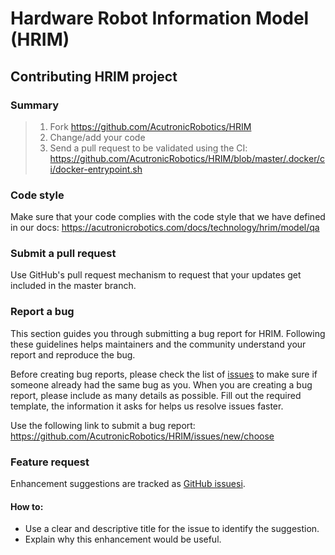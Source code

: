 Hardware Robot Information Model (HRIM)
=================

## Contributing HRIM project

### Summary

> 1. Fork https://github.com/AcutronicRobotics/HRIM
> 2. Change/add your code
> 3. Send a pull request to be validated using the CI:
>    https://github.com/AcutronicRobotics/HRIM/blob/master/.docker/ci/docker-entrypoint.sh

### Code style

Make sure that your code complies with the code style that we have defined in
our docs: https://acutronicrobotics.com/docs/technology/hrim/model/qa


### Submit a pull request

Use GitHub's pull request mechanism to request that your updates get included
in the master branch.

### Report a bug

This section guides you through submitting a bug report for HRIM. Following
these guidelines helps maintainers and the community understand your report
and reproduce the bug.

Before creating bug reports, please check the list of [issues](https://github.com/AcutronicRobotics/HRIM/issues) to make sure if
someone already had the same bug as you. When you are creating a bug report, please
include as many details as possible. Fill out the required template, the
information it asks for helps us resolve issues faster.

Use the following link to submit a bug report: https://github.com/AcutronicRobotics/HRIM/issues/new/choose

### Feature request

Enhancement suggestions are tracked as [GitHub
issuesi](https://github.com/AcutronicRobotics/HRIM/issues/new/choose).

#### How to:

* Use a clear and descriptive title for the issue to identify the suggestion.
* Explain why this enhancement would be useful.
